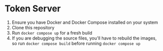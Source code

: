 # Token Server
1. Ensure you have Docker and Docker Compose installed on your system
2. Clone this repository
3. Run `docker compose up` for a fresh build
4. If you are debugging the source files, you'll have to rebuild the images, so run `docker compose build` before running `docker compose up`
